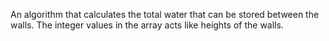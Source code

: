 An algorithm that calculates the total water that can be stored between the walls. The integer values in the array acts like heights of the walls.
